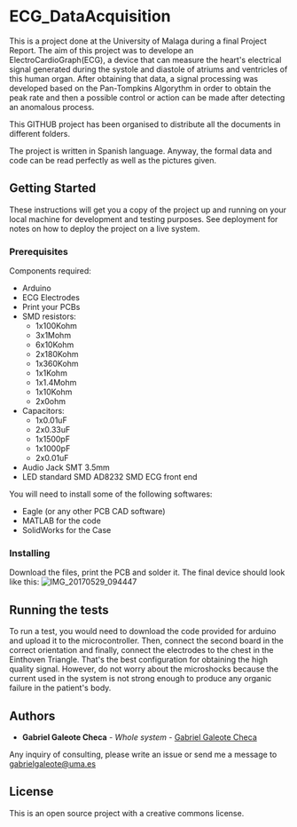 # ECG_DataAcquisition
This is a project done at the University of Malaga during a final Project Report. The aim of this project was to develope an ElectroCardioGraph(ECG), a device that can measure the heart's electrical signal generated during the systole and diastole of atriums and ventricles of this human organ. After obtaining that data, a signal processing was developed based on the Pan-Tompkins Algorythm in order to obtain the peak rate and then a possible control or action can be made after detecting an anomalous process.

This GITHUB project has been organised to distribute all the documents in different folders. 

The project is written in Spanish language. Anyway, the formal data and code can be read perfectly as well as the pictures given.

## Getting Started

These instructions will get you a copy of the project up and running on your local machine for development and testing purposes. See deployment for notes on how to deploy the project on a live system.

### Prerequisites

Components required:
- Arduino
- ECG Electrodes
- Print your PCBs
- SMD resistors:
  - 1x100Kohm
  - 3x1Mohm
  - 6x10Kohm
  - 2x180Kohm
  - 1x360Kohm
  - 1x1Kohm
  - 1x1.4Mohm
  - 1x10Kohm
  - 2x0ohm
- Capacitors:
  - 1x0.01uF
  - 2x0.33uF
  - 1x1500pF
  - 1x1000pF
  - 2x0.01uF
- Audio Jack SMT 3.5mm
- LED standard SMD
AD8232 SMD ECG front end

You will need to install some of the following softwares:
- Eagle (or any other PCB CAD software)
- MATLAB for the code
- SolidWorks for the Case

### Installing

Download the files, print the PCB and solder it. The final device should look like this:
![IMG_20170529_094447](https://user-images.githubusercontent.com/16301652/57015485-f528a600-6c0c-11e9-973a-2b1ea5bc4ee7.jpg)


## Running the tests

To run a test, you would need to download the code provided for arduino and upload it to the microcontroller. Then, connect the second board in the correct orientation and finally, connect the electrodes to the chest in the Einthoven Triangle. That's the best configuration for obtaining the high quality signal. However, do not worry about the microshocks because the current used in the system is not strong enough to produce any organic failure in the patient's body.

## Authors

* **Gabriel Galeote Checa** - *Whole system* - [Gabriel Galeote Checa](https://github.com/GGChe)

Any inquiry of consulting, please write an issue or send me a message to gabrielgaleote@uma.es

## License

This is an open source project with a creative commons license.














